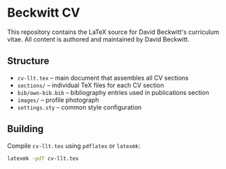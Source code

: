 # Beckwitt CV

This repository contains the LaTeX source for David Beckwitt's curriculum vitae. All content is authored and maintained by David Beckwitt.

## Structure

- `cv-llt.tex` – main document that assembles all CV sections
- `sections/` – individual TeX files for each CV section
- `bib/own-bib.bib` – bibliography entries used in publications section
- `images/` – profile photograph
- `settings.sty` – common style configuration

## Building

Compile `cv-llt.tex` using `pdflatex` or `latexmk`:

```bash
latexmk -pdf cv-llt.tex
```

